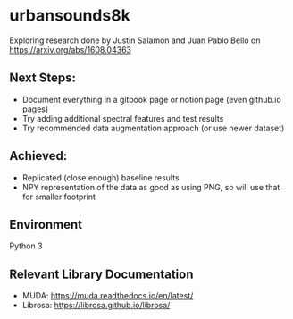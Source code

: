 # urbansounds8k
Exploring research done by Justin Salamon and Juan Pablo Bello on https://arxiv.org/abs/1608.04363

## Next Steps:
  - Document everything in a gitbook page or notion page (even github.io pages)
  - Try adding additional spectral features and test results
  - Try recommended data augmentation approach (or use newer dataset)
  
## Achieved:
  - Replicated (close enough) baseline results
  - NPY representation of the data as good as using PNG, so will use that for smaller footprint

## Environment

Python 3

## Relevant Library Documentation
- MUDA: https://muda.readthedocs.io/en/latest/
- Librosa: https://librosa.github.io/librosa/
